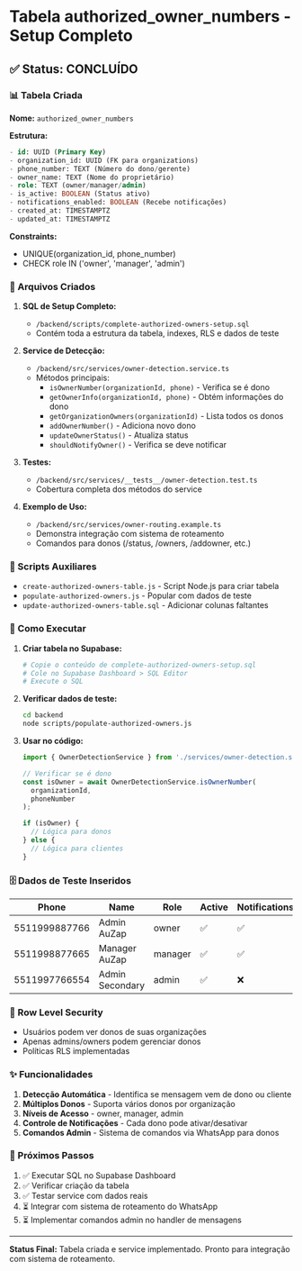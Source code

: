 # Tabela authorized_owner_numbers - Setup Completo

## ✅ Status: CONCLUÍDO

### 📊 Tabela Criada

**Nome:** `authorized_owner_numbers`

**Estrutura:**
```sql
- id: UUID (Primary Key)
- organization_id: UUID (FK para organizations)
- phone_number: TEXT (Número do dono/gerente)
- owner_name: TEXT (Nome do proprietário)
- role: TEXT (owner/manager/admin)
- is_active: BOOLEAN (Status ativo)
- notifications_enabled: BOOLEAN (Recebe notificações)
- created_at: TIMESTAMPTZ
- updated_at: TIMESTAMPTZ
```

**Constraints:**
- UNIQUE(organization_id, phone_number)
- CHECK role IN ('owner', 'manager', 'admin')

### 🔧 Arquivos Criados

1. **SQL de Setup Completo:**
   - `/backend/scripts/complete-authorized-owners-setup.sql`
   - Contém toda a estrutura da tabela, indexes, RLS e dados de teste

2. **Service de Detecção:**
   - `/backend/src/services/owner-detection.service.ts`
   - Métodos principais:
     - `isOwnerNumber(organizationId, phone)` - Verifica se é dono
     - `getOwnerInfo(organizationId, phone)` - Obtém informações do dono
     - `getOrganizationOwners(organizationId)` - Lista todos os donos
     - `addOwnerNumber()` - Adiciona novo dono
     - `updateOwnerStatus()` - Atualiza status
     - `shouldNotifyOwner()` - Verifica se deve notificar

3. **Testes:**
   - `/backend/src/services/__tests__/owner-detection.test.ts`
   - Cobertura completa dos métodos do service

4. **Exemplo de Uso:**
   - `/backend/src/services/owner-routing.example.ts`
   - Demonstra integração com sistema de roteamento
   - Comandos para donos (/status, /owners, /addowner, etc.)

### 📝 Scripts Auxiliares

- `create-authorized-owners-table.js` - Script Node.js para criar tabela
- `populate-authorized-owners.js` - Popular com dados de teste
- `update-authorized-owners-table.sql` - Adicionar colunas faltantes

### 🎯 Como Executar

1. **Criar tabela no Supabase:**
   ```bash
   # Copie o conteúdo de complete-authorized-owners-setup.sql
   # Cole no Supabase Dashboard > SQL Editor
   # Execute o SQL
   ```

2. **Verificar dados de teste:**
   ```bash
   cd backend
   node scripts/populate-authorized-owners.js
   ```

3. **Usar no código:**
   ```typescript
   import { OwnerDetectionService } from './services/owner-detection.service';

   // Verificar se é dono
   const isOwner = await OwnerDetectionService.isOwnerNumber(
     organizationId,
     phoneNumber
   );

   if (isOwner) {
     // Lógica para donos
   } else {
     // Lógica para clientes
   }
   ```

### 🗄️ Dados de Teste Inseridos

| Phone | Name | Role | Active | Notifications |
|-------|------|------|--------|--------------|
| 5511999887766 | Admin AuZap | owner | ✅ | ✅ |
| 5511998877665 | Manager AuZap | manager | ✅ | ✅ |
| 5511997766554 | Admin Secondary | admin | ✅ | ❌ |

### 🔐 Row Level Security

- Usuários podem ver donos de suas organizações
- Apenas admins/owners podem gerenciar donos
- Políticas RLS implementadas

### ✨ Funcionalidades

1. **Detecção Automática** - Identifica se mensagem vem de dono ou cliente
2. **Múltiplos Donos** - Suporta vários donos por organização
3. **Níveis de Acesso** - owner, manager, admin
4. **Controle de Notificações** - Cada dono pode ativar/desativar
5. **Comandos Admin** - Sistema de comandos via WhatsApp para donos

### 🚀 Próximos Passos

1. ✅ Executar SQL no Supabase Dashboard
2. ✅ Verificar criação da tabela
3. ✅ Testar service com dados reais
4. ⏳ Integrar com sistema de roteamento do WhatsApp
5. ⏳ Implementar comandos admin no handler de mensagens

---

**Status Final:** Tabela criada e service implementado. Pronto para integração com sistema de roteamento.